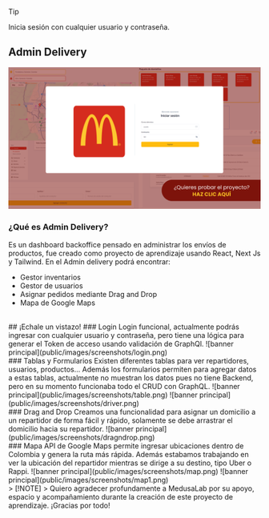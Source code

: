 > [!TIP]
> Inicia sesión con cualquier usuario y contraseña.

## Admin Delivery
[![banner principal](public/images/screenshots/banner.png)](https://admindeliverys.netlify.app/)
<br>

### ¿Qué es Admin Delivery?
Es un dashboard backoffice pensado en administrar los envíos de productos, fue creado como proyecto de aprendizaje  usando React, Next Js y Tailwind.
En el Admin delivery podrá encontrar:
- Gestor inventarios
- Gestor de usuarios
- Asignar pedidos mediante Drag and Drop
- Mapa de Google Maps

<br>
## ¡Echale un vistazo!
### Login
Login funcional, actualmente podrás ingresar con cualquier usuario y contraseña, pero tiene una lógica para generar el Token de acceso usando validación de GraphQl.
![banner principal](public/images/screenshots/login.png)

<br>
### Tablas y Formularios
Existen diferentes tablas para ver repartidores, usuarios, productos... Además los formularios permiten para agregar datos a estas tablas, actualmente no muestran los datos pues no tiene Backend, pero en su momento funcionaba todo el CRUD con GraphQL.
![banner principal](public/images/screenshots/table.png)
![banner principal](public/images/screenshots/driver.png)

<br>
### Drag and Drop
Creamos una funcionalidad para asignar un domicilio a un repartidor de forma fácil y rápido, solamente se debe arrastrar el domicilio hacia su repartidor.
![banner principal](public/images/screenshots/dragndrop.png)

<br>
### Mapa
API de Google Maps permite ingresar ubicaciones dentro de Colombia y genera la ruta más rápida. Además estabamos trabajando en ver la ubicación del repartidor mientras se dirige a su destino, tipo Uber o Rappi.
![banner principal](public/images/screenshots/map.png)
![banner principal](public/images/screenshots/map1.png)

<br>
> [!NOTE]
> Quiero agradecer profundamente a MedusaLab por su apoyo, espacio y acompañamiento durante la creación de este proyecto de aprendizaje. ¡Gracias por todo!
